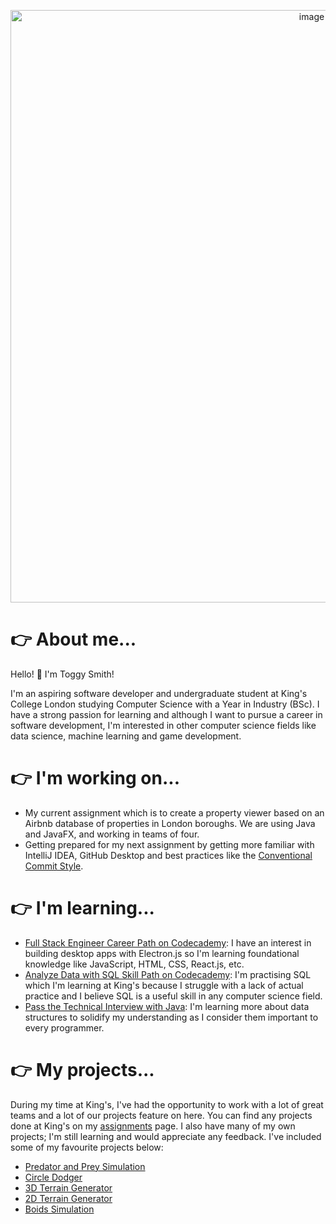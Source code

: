 <p align = "center"><img width="948" alt="image" src="https://user-images.githubusercontent.com/61121030/156783413-7a186f9f-d261-43f6-88d0-894c97ed22b2.png"></p>

# 👉 About me...

Hello! 👋 I'm Toggy Smith!

I'm an aspiring software developer and undergraduate student at King's College London studying Computer Science with a Year in Industry (BSc). I have a strong passion for learning and although I want to pursue a career in software development, I'm interested in other computer science fields like data science, machine learning and game development.

# 👉 I'm working on...

- My current assignment which is to create a property viewer based on an Airbnb database of properties in London boroughs. We are using Java and JavaFX, and working in teams of four.
- Getting prepared for my next assignment by getting more familiar with IntelliJ IDEA, GitHub Desktop and best practices like the [Conventional Commit Style](https://www.conventionalcommits.org/en/v1.0.0/).

# 👉 I'm learning...

- [Full Stack Engineer Career Path on Codecademy](https://www.codecademy.com/learn/paths/full-stack-engineer-career-path): I have an interest in building desktop apps with Electron.js so I'm learning foundational knowledge like JavaScript, HTML, CSS, React.js, etc.
- [Analyze Data with SQL Skill Path on Codecademy](https://www.codecademy.com/learn/paths/analyze-data-with-sql): I'm practising SQL which I'm learning at King's because I struggle with a lack of actual practice and I believe SQL is a useful skill in any computer science field.
- [Pass the Technical Interview with Java](https://www.codecademy.com/learn/paths/pass-the-technical-interview-with-java): I'm learning more about data structures to solidify my understanding as I consider them important to every programmer.

# 👉 My projects...

During my time at King's, I've had the opportunity to work with a lot of great teams and a lot of our projects feature on here. You can find any projects done at King's on my [assignments](https://github.com/toggysmith/toggysmith/blob/main/assignments.md) page. I also have many of my own projects; I'm still learning and would appreciate any feedback. I've included some of my favourite projects below:

- [Predator and Prey Simulation](https://github.com/toggysmith/predator-and-prey-simulation)
- [Circle Dodger](https://github.com/toggysmith/Circle-Dodger)
- [3D Terrain Generator](https://github.com/toggysmith/3D-Terrain-Generator)
- [2D Terrain Generator](https://github.com/toggysmith/2D-Terrain-Generator)
- [Boids Simulation](https://github.com/toggysmith/Boids-Simulation)
